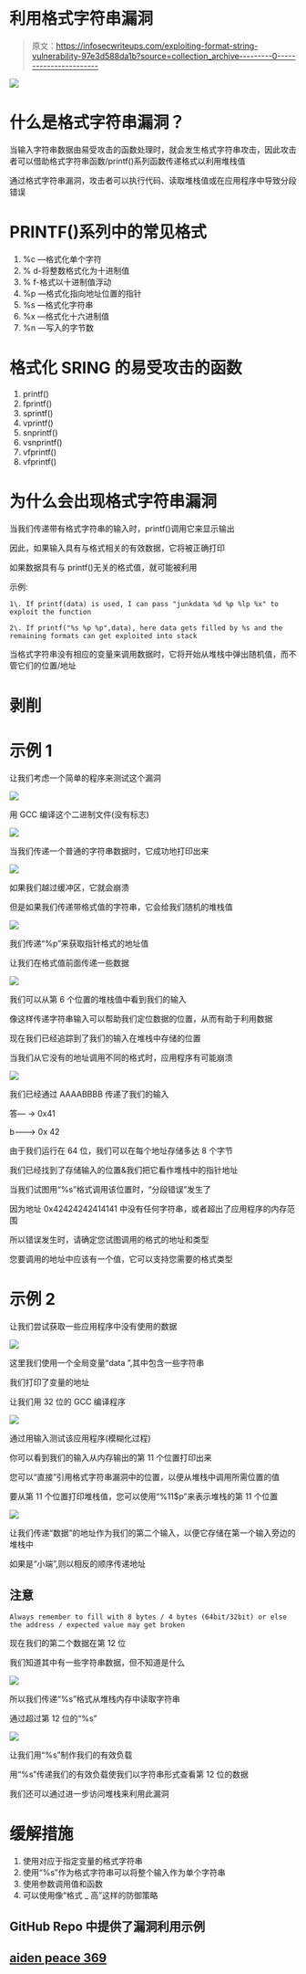 # 利用格式字符串漏洞

> 原文：<https://infosecwriteups.com/exploiting-format-string-vulnerability-97e3d588da1b?source=collection_archive---------0----------------------->

![](img/e9a59e073e9bbab5a79c81bb3ee4c678.png)

# 什么是格式字符串漏洞？

当输入字符串数据由易受攻击的函数处理时，就会发生格式字符串攻击，因此攻击者可以借助格式字符串函数/printf()系列函数传递格式以利用堆栈值

通过格式字符串漏洞，攻击者可以执行代码、读取堆栈值或在应用程序中导致分段错误

# PRINTF()系列中的常见格式

1.  %c —格式化单个字符
2.  % d-将整数格式化为十进制值
3.  % f-格式以十进制值浮动
4.  %p —格式化指向地址位置的指针
5.  %s —格式化字符串
6.  %x —格式化十六进制值
7.  %n —写入的字节数

# 格式化 SRING 的易受攻击的函数

1.  printf()
2.  fprintf()
3.  sprintf()
4.  vprintf()
5.  snprintf()
6.  vsnprintf()
7.  vfprintf()
8.  vfprintf()

# 为什么会出现格式字符串漏洞

当我们传递带有格式字符串的输入时，printf()调用它来显示输出

因此，如果输入具有与格式相关的有效数据，它将被正确打印

如果数据具有与 printf()无关的格式值，就可能被利用

示例:

```
1\. If printf(data) is used, I can pass "junkdata %d %p %lp %x" to exploit the function

2\. If printf("%s %p %p",data), here data gets filled by %s and the remaining formats can get exploited into stack
```

当格式字符串没有相应的变量来调用数据时，它将开始从堆栈中弹出随机值，而不管它们的位置/地址

# 剥削

# 示例 1

让我们考虑一个简单的程序来测试这个漏洞

![](img/e9ab84374706b97f024621ef352b8af4.png)

用 GCC 编译这个二进制文件(没有标志)

![](img/68b331052e27756730b29d79c74f628a.png)

当我们传递一个普通的字符串数据时，它成功地打印出来

![](img/c83ffed5e11bdd0cdcee16c60c20dc65.png)

如果我们越过缓冲区，它就会崩溃

但是如果我们传递带格式值的字符串，它会给我们随机的堆栈值

![](img/9213267b432562f05266fb6f407aae08.png)

我们传递“%p”来获取指针格式的地址值

让我们在格式值前面传递一些数据

![](img/915b258d217a797b54c7df2ed28e7fc2.png)

我们可以从第 6 个位置的堆栈值中看到我们的输入

像这样传递字符串输入可以帮助我们定位数据的位置，从而有助于利用数据

现在我们已经追踪到了我们的输入在堆栈中存储的位置

当我们从它没有的地址调用不同的格式时，应用程序有可能崩溃

![](img/7d7fb3b877cdc0536fe9970a1b58d430.png)

我们已经通过 AAAABBBB 传递了我们的输入

答— -> 0x41

b—--> 0x 42

由于我们运行在 64 位，我们可以在每个地址存储多达 8 个字节

我们已经找到了存储输入的位置&我们把它看作堆栈中的指针地址

当我们试图用“%s”格式调用该位置时，“分段错误”发生了

因为地址 0x42424242414141 中没有任何字符串，或者超出了应用程序的内存范围

所以错误发生时，请确定您试图调用的格式的地址和类型

您要调用的地址中应该有一个值，它可以支持您需要的格式类型

# 示例 2

让我们尝试获取一些应用程序中没有使用的数据

![](img/fdf139456dce7812afebd9d1a4cd065a.png)

这里我们使用一个全局变量“data ”,其中包含一些字符串

我们打印了变量的地址

让我们用 32 位的 GCC 编译程序

![](img/d252c9ef8ce5e19374059e8e0b71abda.png)

通过用输入测试该应用程序(模糊化过程)

你可以看到我们的输入从内存输出的第 11 个位置打印出来

您可以“直接”引用格式字符串漏洞中的位置，以便从堆栈中调用所需位置的值

要从第 11 个位置打印堆栈值，您可以使用“%11$p”来表示堆栈的第 11 个位置

![](img/6c52c935dca8d7e2fa9abe0c34e25d1d.png)

让我们传递“数据”的地址作为我们的第二个输入，以便它存储在第一个输入旁边的堆栈中

如果是“小端”,则以相反的顺序传递地址

## 注意

```
Always remember to fill with 8 bytes / 4 bytes (64bit/32bit) or else the address / expected value may get broken
```

现在我们的第二个数据在第 12 位

我们知道其中有一些字符串数据，但不知道是什么

![](img/c086c5b6db298459536ef30ab8067786.png)

所以我们传递“%s”格式从堆栈内存中读取字符串

通过超过第 12 位的“%s”

![](img/b1b95e5b63f9f3e7e4d8279ad6fda492.png)

让我们用“%s”制作我们的有效负载

用“%s”传递我们的有效负载使我们以字符串形式查看第 12 位的数据

我们还可以通过进一步访问堆栈来利用此漏洞

# 缓解措施

1.  使用对应于指定变量的格式字符串
2.  使用“%s”作为格式字符串可以将整个输入作为单个字符串
3.  使用参数调用值和函数
4.  可以使用像“格式 _ 高”这样的防御策略

## GitHub Repo 中提供了漏洞利用示例

## [aiden peace 369](https://github.com/AidenPearce369/ExploitDev)